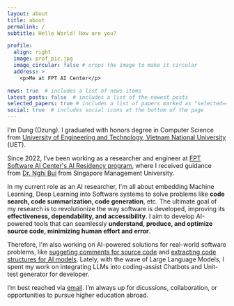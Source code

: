```yaml
---
layout: about
title: about
permalink: /
subtitle: Hello World! How are you?

profile:
  align: right
  image: prof_pic.jpg
  image_circular: false # crops the image to make it circular
  address: >
    <p>Me at FPT AI Center</p>

news: true  # includes a list of news items
latest_posts: false  # includes a list of the newest posts
selected_papers: true # includes a list of papers marked as "selected={true}"
social: true  # includes social icons at the bottom of the page
---
```

I'm Dung (Dzung). I graduated with honors degree in Computer Science from [University of Engineering and Technology, Vietnam National University](https://uet.vnu.edu.vn/truong-dai-hoc-cong-nghe-15-nam-xay-dung-va-truong-thanh/) (UET). 

<!-- During my uni days at UET AI laboratory, I dove into projects that brought computer vision and machine learning to life – think detecting human motion. I even ventured into the intriguing realm of multilingual datasets and conversational AI, aiming to spread language prowess to Vietnamese. -->

Since 2022, I've been working as a researcher and engineer at [FPT Software AI Center's AI Residency program](https://www.fpt-aicenter.com/ai-residency/), where I received guidance from [Dr. Nghi Bui](https://bdqnghi.github.io/) from Singapore Management University.

In my current role as an AI researcher, I'm all about embedding Machine Learning, Deep Learning into Software systems to solve problems like **code search, code summarization, code generation**, etc. The ultimate goal of my research is to revolutionize the way software is developed, improving its **effectiveness, dependability, and accessibility**. I aim to develop AI-powered tools that can seamlessly **understand, produce, and optimize source code, minimizing human effort and error**.

Therefore, I'm also working on AI-powered solutions for real-world software problems, like [suggeting comments for source code](https://marketplace.visualstudio.com/items?itemName=AIC.docify&ssr=false&fbclid=IwAR1NitAdBfanSTWP_gIqgXQPsb1DcIpXW-f-13drZ5HKnV59V20D-QXOow8) and [extracting code structures for AI models](https://github.com/FSoft-AI4Code/CodeText-parser). Lately, with the wave of Large Language Models, I spent my work on integrating LLMs into coding-assist Chatbots and Unit-test generator for developer.

I’m best reached via [email](mailto:dungnm.workspace@gmail.com). I’m always up for dicussions, collaboration, or opportunities to pursue higher education abroad.